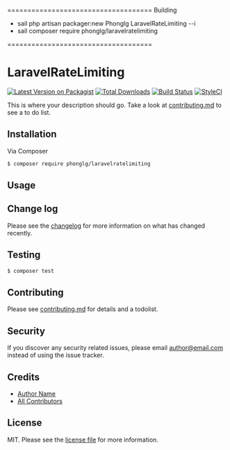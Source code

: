 ====================================
Building
- sail php artisan packager:new Phonglg LaravelRateLimiting --i
- sail composer require phonglg/laravelratelimiting

====================================
# LaravelRateLimiting

[![Latest Version on Packagist][ico-version]][link-packagist]
[![Total Downloads][ico-downloads]][link-downloads]
[![Build Status][ico-travis]][link-travis]
[![StyleCI][ico-styleci]][link-styleci]

This is where your description should go. Take a look at [contributing.md](contributing.md) to see a to do list.

## Installation

Via Composer

``` bash
$ composer require phonglg/laravelratelimiting
```

## Usage

## Change log

Please see the [changelog](changelog.md) for more information on what has changed recently.

## Testing

``` bash
$ composer test
```

## Contributing

Please see [contributing.md](contributing.md) for details and a todolist.

## Security

If you discover any security related issues, please email author@email.com instead of using the issue tracker.

## Credits

- [Author Name][link-author]
- [All Contributors][link-contributors]

## License

MIT. Please see the [license file](license.md) for more information.

[ico-version]: https://img.shields.io/packagist/v/phonglg/laravelratelimiting.svg?style=flat-square
[ico-downloads]: https://img.shields.io/packagist/dt/phonglg/laravelratelimiting.svg?style=flat-square
[ico-travis]: https://img.shields.io/travis/phonglg/laravelratelimiting/master.svg?style=flat-square
[ico-styleci]: https://styleci.io/repos/12345678/shield

[link-packagist]: https://packagist.org/packages/phonglg/laravelratelimiting
[link-downloads]: https://packagist.org/packages/phonglg/laravelratelimiting
[link-travis]: https://travis-ci.org/phonglg/laravelratelimiting
[link-styleci]: https://styleci.io/repos/12345678
[link-author]: https://github.com/phonglg
[link-contributors]: ../../contributors
